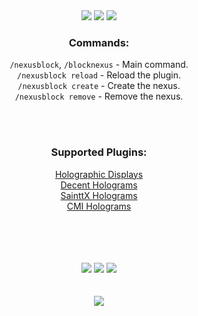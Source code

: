 
<div align="center">
<a href="https://www.spigotmc.org/resources/nexusblock.97041/"><img src="https://i.imgur.com/8AhA2tn.png"></a>  
<a href="https://www.spigotmc.org/resources/nexusblock.97041/"><img src="https://i.imgur.com/qNXOIAU.png"></a>  
<a href="https://www.spigotmc.org/resources/nexusblock.97041/"><img src="https://i.imgur.com/Gl98hwp.png"></a>  

    
### Commands: 
`/nexusblock`, `/blocknexus` - Main command.  
`/nexusblock reload` - Reload the plugin.  
`/nexusblock create` - Create the nexus.  
`/nexusblock remove` - Remove the nexus.
    
<br> 
<br> 
    
### Supported Plugins: 
[Holographic Displays](https://dev.bukkit.org/projects/holographic-displays)<br> 
[Decent Holograms](https://www.spigotmc.org/resources/decent-holograms-placeholderapi-support-no-dependencies.96927/)<br> 
[SainttX Holograms](https://www.spigotmc.org/resources/holograms.4924/)<br> 
[CMI Holograms](https://www.zrips.net/cmi/holograms/)<br> 

<br> 
<br>   
<br> 
<br>    
<a href="https://github.com/xHyroM/NexusBlock"><img src="https://i.imgur.com/DavZ5kb.png"></a>
<a href="https://www.spigotmc.org/resources/nexusblock.97041/"><img src="https://i.imgur.com/y0H16Ir.png"></a> 
<a href="https://ko-fi.com/garlicteam"><img src="https://i.imgur.com/Uv6Pm0i.png"></a> 
<br> 
<br> 
<br> 
<a href="https://www.spigotmc.org/resources/nexusblock.97041/"><img src="https://i.imgur.com/fRsl0x1.png"></a> 
    
</div>
